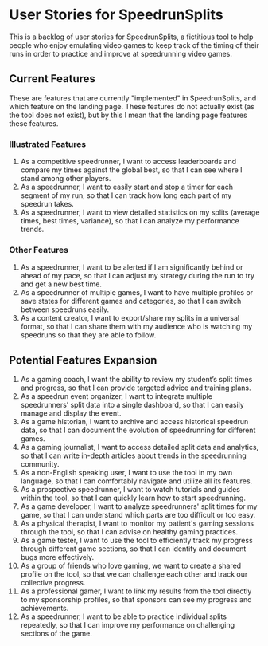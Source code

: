 # User Stories for SpeedrunSplits

This is a backlog of user stories for SpeedrunSplits, a fictitious tool to help people who enjoy emulating video games to keep track of the timing of their runs in order to practice and improve at speedrunning video games.

## Current Features

These are features that are currently "implemented" in SpeedrunSplits, and which feature on the landing page. These features do not actually exist (as the tool does not exist), but by this I mean that the landing page features these features.

### Illustrated Features

1. As a competitive speedrunner, I want to access leaderboards and compare my times against the global best, so that I can see where I stand among other players.
2. As a speedrunner, I want to easily start and stop a timer for each segment of my run, so that I can track how long each part of my speedrun takes.
3. As a speedrunner, I want to view detailed statistics on my splits (average times, best times, variance), so that I can analyze my performance trends.

### Other Features

1. As a speedrunner, I want to be alerted if I am significantly behind or ahead of my pace, so that I can adjust my strategy during the run to try and get a new best time.
2. As a speedrunner of multiple games, I want to have multiple profiles or save states for different games and categories, so that I can switch between speedruns easily.
3. As a content creator, I want to export/share my splits in a universal format, so that I can share them with my audience who is watching my speedruns so that they are able to follow.

## Potential Features Expansion

1. As a gaming coach, I want the ability to review my student’s split times and progress, so that I can provide targeted advice and training plans.
2. As a speedrun event organizer, I want to integrate multiple speedrunners’ split data into a single dashboard, so that I can easily manage and display the event.
3. As a game historian, I want to archive and access historical speedrun data, so that I can document the evolution of speedrunning for different games.
4. As a gaming journalist, I want to access detailed split data and analytics, so that I can write in-depth articles about trends in the speedrunning community.
5. As a non-English speaking user, I want to use the tool in my own language, so that I can comfortably navigate and utilize all its features.
6. As a prospective speedrunner, I want to watch tutorials and guides within the tool, so that I can quickly learn how to start speedrunning.
7. As a game developer, I want to analyze speedrunners' split times for my game, so that I can understand which parts are too difficult or too easy.
8. As a physical therapist, I want to monitor my patient's gaming sessions through the tool, so that I can advise on healthy gaming practices.
9. As a game tester, I want to use the tool to efficiently track my progress through different game sections, so that I can identify and document bugs more effectively.
10. As a group of friends who love gaming, we want to create a shared profile on the tool, so that we can challenge each other and track our collective progress.
11. As a professional gamer, I want to link my results from the tool directly to my sponsorship profiles, so that sponsors can see my progress and achievements.
12. As a speedrunner, I want to be able to practice individual splits repeatedly, so that I can improve my performance on challenging sections of the game.
